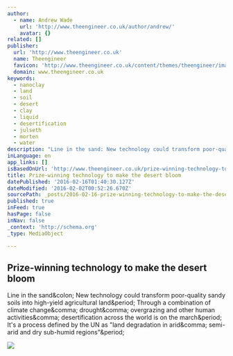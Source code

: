 ```yaml
---
author:
  - name: Andrew Wade
    url: 'http://www.theengineer.co.uk/author/andrew/'
    avatar: {}
related: []
publisher:
  url: 'http://www.theengineer.co.uk'
  name: Theengineer
  favicon: 'http://www.theengineer.co.uk/content/themes/theengineer/images/192.png'
  domain: www.theengineer.co.uk
keywords:
  - nanoclay
  - land
  - soil
  - desert
  - clay
  - liquid
  - desertification
  - julseth
  - morten
  - water
description: "Line in the sand: New technology could transform poor-quality sandy soils into high-yield agricultural land. Through a combination of climate change, drought, overgrazing and other human activities, desertification across the world is on the march. It's a process defined by the UN as \"land degradation in arid, semi-arid and dry sub-humid regions\"."
inLanguage: en
app_links: []
isBasedOnUrl: 'http://www.theengineer.co.uk/prize-winning-technology-to-make-the-desert-bloom/?cmpid=tenews_1866392'
title: Prize-winning technology to make the desert bloom
datePublished: '2016-02-16T01:40:30.127Z'
dateModified: '2016-02-02T00:52:26.670Z'
sourcePath: _posts/2016-02-16-prize-winning-technology-to-make-the-desert-bloom.md
published: true
inFeed: true
hasPage: false
inNav: false
_context: 'http://schema.org'
_type: MediaObject

---
```

<article style=""><h1>Prize-winning technology to make the desert bloom</h1><p>Line in the sand&amp;colon; New technology could transform poor-quality sandy soils into high-yield agricultural land&amp;period; Through a combination of climate change&amp;comma; drought&amp;comma; overgrazing and other human activities&amp;comma; desertification across the world is on the march&amp;period; It's a process defined by the UN as "land degradation in arid&amp;comma; semi-arid and dry sub-humid regions"&amp;period;</p><img src="http://s3-eu-central-1.amazonaws.com/centaur-wp/theengineer/prod/content/uploads/2015/10/14100600/24-26-P1010020.jpg" /></article>